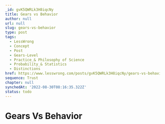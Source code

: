 ```yaml
---
_id: gvK5QWRLk3H8iqcNy
title: Gears vs Behavior
author: null
url: null
slug: gears-vs-behavior
type: post
tags:
  - LessWrong
  - Concept
  - Post
  - Gears-Level
  - Practice_& Philosophy of Science
  - Probability_& Statistics
  - Distinctions
href: https://www.lesswrong.com/posts/gvK5QWRLk3H8iqcNy/gears-vs-behavior
sequence: Trust
chapter: null
synchedAt: '2022-08-30T08:16:35.322Z'
status: todo
---
```


# Gears Vs Behavior
